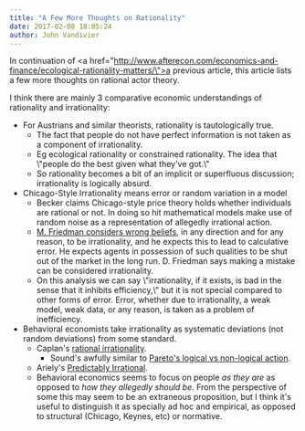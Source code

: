 ```yaml
---
title: "A Few More Thoughts on Rationality"
date: 2017-02-08 18:05:24
author: John Vandivier
---
```




In continuation of <a href=\"http://www.afterecon.com/economics-and-finance/ecological-rationality-matters/\">a previous article</a>, this article lists a few more thoughts on rational actor theory.

I think there are mainly 3 comparative economic understandings of rationality and irrationality:
<ul>
 	<li>For Austrians and similar theorists, rationality is tautologically true.
<ul>
 	<li>The fact that people do not have perfect information is not taken as a component of irrationality.</li>
 	<li>Eg ecological rationality or constrained rationality. The idea that \"people do the best given what they've got.\"</li>
 	<li>So rationality becomes a bit of an implicit or superfluous discussion; irrationality is logically absurd.</li>
</ul>
</li>
 	<li>Chicago-Style Irrationality means error or random variation in a model
<ul>
 	<li>Becker claims Chicago-style price theory holds whether individuals are rational or not. In doing so hit mathematical models make use of random noise as a representation of allegedly irrational action.</li>
 	<li><a href=\"http://web.mit.edu/wangj/www/pap/KoganRossWangWesterfield06.pdf\">M. Friedman considers wrong beliefs</a>, in any direction and for any reason, to be irrationality, and he expects this to lead to calculative error. He expects agents in possession of such qualities to be shut out of the market in the long run. D. Friedman says making a mistake can be considered irrationality.</li>
 	<li>On this analysis we can say \"irrationality, if it exists, is bad in the sense that it inhibits efficiency,\" but it is not special compared to other forms of error. Error, whether due to irrationality, a weak model, weak data, or any reason, is taken as a problem of inefficiency.</li>
</ul>
</li>
 	<li>Behavioral economists take irrationality as systematic deviations (not random deviations) from some standard.
<ul>
 	<li>Caplan's <a href=\"https://en.wikipedia.org/w/index.php?title=Rational_irrationality&amp;oldid=751542279\">rational irrationality</a>.
<ul>
 	<li>Sound's awfully similar to <a href=\"http://media.pfeiffer.edu/lridener/DSS/Pareto/PARETOW5.HTML\">Pareto's logical vs non-logical action</a>.</li>
</ul>
</li>
 	<li>Ariely's <a href=\"https://www.amazon.com/Predictably-Irrational-Revised-Expanded-Decisions/dp/0061353248\">Predictably Irrational</a>.</li>
 	<li>Behavioral economics seems to focus on people <em>as they are</em> as opposed to <em>how they allegedly should be</em>. From the perspective of some this may seem to be an extraneous proposition, but I think it's useful to distinguish it as specially ad hoc and empirical, as opposed to structural (Chicago, Keynes, etc) or normative.</li>
</ul>
</li>
</ul>